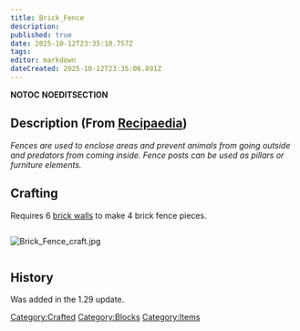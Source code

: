 ```yaml
---
title: Brick_Fence
description: 
published: true
date: 2025-10-12T23:35:10.757Z
tags: 
editor: markdown
dateCreated: 2025-10-12T23:35:06.891Z
---
```


__NOTOC__ __NOEDITSECTION__

## Description (From [Recipaedia](Recipaedia "wikilink"))

*Fences are used to enclose areas and prevent animals from going outside
and predators from coming inside. Fence posts can be used as pillars or
furniture elements.*

## Crafting

Requires 6 [brick walls](Brick_Wall "wikilink") to make 4 brick fence
pieces.

<div style="overflow: hidden">

![Brick_Fence_craft.jpg](Brick_Fence_craft.jpg
"Brick_Fence_craft.jpg")

</div>

## History

Was added in the 1.29 update.

[Category:Crafted](Category:Crafted "wikilink")
[Category:Blocks](Category:Blocks "wikilink")
[Category:Items](Category:Items "wikilink")